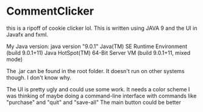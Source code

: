 # CommentClicker
this is a ripoff of cookie clicker lol.
This is written using JAVA 9 and the UI in Javafx and fxml.

My Java version:
  java version "9.0.1"
  Java(TM) SE Runtime Environment (build 9.0.1+11)
  Java HotSpot(TM) 64-Bit Server VM (build 9.0.1+11, mixed mode)

The .jar can be found in the root folder.
  It doesn't run on other systems though.
  I don't know why.

The UI is pretty ugly and could use some work.
  It needs a color scheme
  I was thinking of maybe doing a command-line interface with commands like "purchase" and "quit" and "save-all"
  The main button could be better

